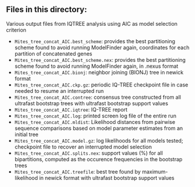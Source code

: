 ## Files in this directory:
Various output files from IQTREE analysis using AIC as model selection criterion

- `Mites_tree_concat_AIC.best_scheme`: provides the best partitioning scheme found to avoid running ModelFinder again, coordinates for each partition of concatenated genes
- `Mites_tree_concat_AIC.best_scheme.nex`: provides the best partitioning scheme found to avoid running ModelFinder again, in .nexus format
- `Mites_tree_concat_AIC.bionj`: neighbor joining (BIONJ) tree in newick format
- `Mites_tree_concat_AIC.ckp.gz`: periodic IQ-TREE checkpoint file in case needed to resume an interrupted run
- `Mites_tree_concat_AIC.contree`: consensus tree constructed from all ultrafast bootstrap trees with ultrafast bootstrap support values 
- `Mites_tree_concat_AIC.iqtree`: IQ-TREE report
- `Mites_tree_concat_AIC.log`: printed screen log file of the entire run
- `Mites_tree_concat_AIC.mldist`: Likelihood distances from pairwise sequence comparisons based on model parameter estimates from an initial tree
- `Mites_tree_concat_AIC.model.gz`: log likelihoods for all models tested; checkpoint file to recover an interrupted model selection
- `Mites_tree_concat_AIC.splits.nex`: support values (%) for all bipartitions, computed as the occurence frequencies in the bootstrap trees
- `Mites_tree_concat_AIC.treefile`: best tree found by maximum-likelihood in newick format with ultrafast bootstrap support values 
